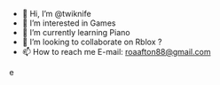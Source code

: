 - 👋 Hi, I’m @twiknife
- 👀 I’m interested in Games
- 🌱 I’m currently learning Piano
- 💞️ I’m looking to collaborate on Rblox ?
- 📫 How to reach me E-mail: roaafton88@gmail.com

<!---
twiknife/twiknife is a ✨ special ✨ repository because its `README.md` (this file) appears on your GitHub profile.
You can click the Preview link to take a look at your changes.
--->
e
